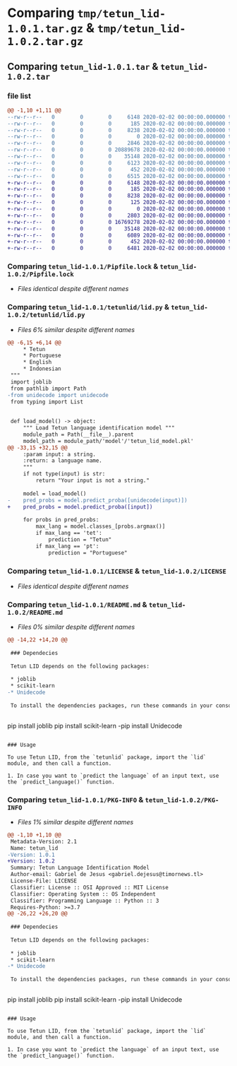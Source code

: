 # Comparing `tmp/tetun_lid-1.0.1.tar.gz` & `tmp/tetun_lid-1.0.2.tar.gz`

## Comparing `tetun_lid-1.0.1.tar` & `tetun_lid-1.0.2.tar`

### file list

```diff
@@ -1,10 +1,11 @@
--rw-r--r--   0        0        0     6148 2020-02-02 00:00:00.000000 tetun_lid-1.0.1/.DS_Store
--rw-r--r--   0        0        0      185 2020-02-02 00:00:00.000000 tetun_lid-1.0.1/Pipfile
--rw-r--r--   0        0        0     8238 2020-02-02 00:00:00.000000 tetun_lid-1.0.1/Pipfile.lock
--rw-r--r--   0        0        0        0 2020-02-02 00:00:00.000000 tetun_lid-1.0.1/tetunlid/__init__.py
--rw-r--r--   0        0        0     2846 2020-02-02 00:00:00.000000 tetun_lid-1.0.1/tetunlid/lid.py
--rw-r--r--   0        0        0 20889678 2020-02-02 00:00:00.000000 tetun_lid-1.0.1/tetunlid/model/tetun_lid_model.pkl
--rw-r--r--   0        0        0    35148 2020-02-02 00:00:00.000000 tetun_lid-1.0.1/LICENSE
--rw-r--r--   0        0        0     6123 2020-02-02 00:00:00.000000 tetun_lid-1.0.1/README.md
--rw-r--r--   0        0        0      452 2020-02-02 00:00:00.000000 tetun_lid-1.0.1/pyproject.toml
--rw-r--r--   0        0        0     6515 2020-02-02 00:00:00.000000 tetun_lid-1.0.1/PKG-INFO
+-rw-r--r--   0        0        0     6148 2020-02-02 00:00:00.000000 tetun_lid-1.0.2/.DS_Store
+-rw-r--r--   0        0        0      185 2020-02-02 00:00:00.000000 tetun_lid-1.0.2/Pipfile
+-rw-r--r--   0        0        0     8238 2020-02-02 00:00:00.000000 tetun_lid-1.0.2/Pipfile.lock
+-rw-r--r--   0        0        0      125 2020-02-02 00:00:00.000000 tetun_lid-1.0.2/.vscode/settings.json
+-rw-r--r--   0        0        0        0 2020-02-02 00:00:00.000000 tetun_lid-1.0.2/tetunlid/__init__.py
+-rw-r--r--   0        0        0     2803 2020-02-02 00:00:00.000000 tetun_lid-1.0.2/tetunlid/lid.py
+-rw-r--r--   0        0        0 16769278 2020-02-02 00:00:00.000000 tetun_lid-1.0.2/tetunlid/model/tetun_lid_model.pkl
+-rw-r--r--   0        0        0    35148 2020-02-02 00:00:00.000000 tetun_lid-1.0.2/LICENSE
+-rw-r--r--   0        0        0     6089 2020-02-02 00:00:00.000000 tetun_lid-1.0.2/README.md
+-rw-r--r--   0        0        0      452 2020-02-02 00:00:00.000000 tetun_lid-1.0.2/pyproject.toml
+-rw-r--r--   0        0        0     6481 2020-02-02 00:00:00.000000 tetun_lid-1.0.2/PKG-INFO
```

### Comparing `tetun_lid-1.0.1/Pipfile.lock` & `tetun_lid-1.0.2/Pipfile.lock`

 * *Files identical despite different names*

### Comparing `tetun_lid-1.0.1/tetunlid/lid.py` & `tetun_lid-1.0.2/tetunlid/lid.py`

 * *Files 6% similar despite different names*

```diff
@@ -6,15 +6,14 @@
     * Tetun
     * Portuguese
     * English
     * Indonesian
 """
 import joblib
 from pathlib import Path
-from unidecode import unidecode
 from typing import List
 
 
 def load_model() -> object:
     """ Load Tetun language identification model """
     module_path = Path(__file__).parent
     model_path = module_path/'model'/'tetun_lid_model.pkl'
@@ -33,15 +32,15 @@
     :param input: a string.
     :return: a language name.
     """
     if not type(input) is str:
         return "Your input is not a string."
 
     model = load_model()
-    pred_probs = model.predict_proba([unidecode(input)])
+    pred_probs = model.predict_proba([input])
 
     for probs in pred_probs:
         max_lang = model.classes_[probs.argmax()]
         if max_lang == 'tet':
             prediction = "Tetun"
         if max_lang == 'pt':
             prediction = "Portuguese"
```

### Comparing `tetun_lid-1.0.1/LICENSE` & `tetun_lid-1.0.2/LICENSE`

 * *Files identical despite different names*

### Comparing `tetun_lid-1.0.1/README.md` & `tetun_lid-1.0.2/README.md`

 * *Files 0% similar despite different names*

```diff
@@ -14,22 +14,20 @@
 
 ### Dependecies
 
 Tetun LID depends on the following packages:
 
 * joblib
 * scikit-learn
-* Unidecode
 
 To install the dependencies packages, run these commands in your console:
 
 ```
 pip install joblib
 pip install scikit-learn
-pip install Unidecode
 ```
 
 ### Usage
 
 To use Tetun LID, from the `tetunlid` package, import the `lid` module, and then call a function.
 
 1. In case you want to `predict the language` of an input text, use the `predict_language()` function.
```

### Comparing `tetun_lid-1.0.1/PKG-INFO` & `tetun_lid-1.0.2/PKG-INFO`

 * *Files 1% similar despite different names*

```diff
@@ -1,10 +1,10 @@
 Metadata-Version: 2.1
 Name: tetun_lid
-Version: 1.0.1
+Version: 1.0.2
 Summary: Tetun Language Identification Model
 Author-email: Gabriel de Jesus <gabriel.dejesus@timornews.tl>
 License-File: LICENSE
 Classifier: License :: OSI Approved :: MIT License
 Classifier: Operating System :: OS Independent
 Classifier: Programming Language :: Python :: 3
 Requires-Python: >=3.7
@@ -26,22 +26,20 @@
 
 ### Dependecies
 
 Tetun LID depends on the following packages:
 
 * joblib
 * scikit-learn
-* Unidecode
 
 To install the dependencies packages, run these commands in your console:
 
 ```
 pip install joblib
 pip install scikit-learn
-pip install Unidecode
 ```
 
 ### Usage
 
 To use Tetun LID, from the `tetunlid` package, import the `lid` module, and then call a function.
 
 1. In case you want to `predict the language` of an input text, use the `predict_language()` function.
```

